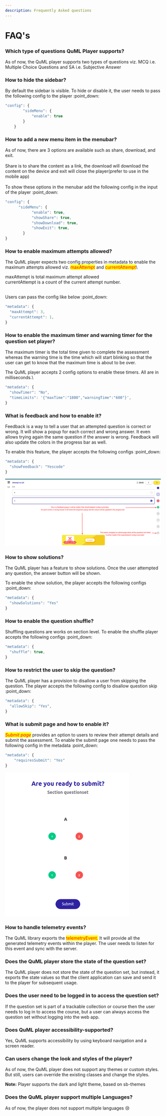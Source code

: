 ```yaml
---
description: Frequently Asked questions
---
```


# FAQ's

### Which type of questions QuML Player supports?

As of now, the QuML player supports two types of questions viz. MCQ i.e. Multiple Choice Questions and SA i.e. Subjective Answer

### How to hide the sidebar?

By default the sidebar is visible. To hide or disable it, the user needs to pass the following config to the player :point\_down:

```typescript
"config": {
        "sideMenu": {
            "enable": true
        }
    }
```

### How to add a new menu item in the menubar?

As of now, there are 3 options are available such as share, download, and exit.\
\
Share is to share the content as a link, the download will download the content on the device and exit will close the player(prefer to use in the mobile app)\
\
To show these options in the menubar add the following config in the input of the player :point\_down:

```typescript
"config": {
      "sideMenu": {
            "enable": true,
            "showShare": true,
            "showDownload": true,
            "showExit": true,
        }
}
```



### How to enable maximum attempts allowed?

The QuML player expects two config properties in metadata to enable the maximum attempts allowed viz. <mark style="color:red;">maxAttempt</mark> and <mark style="color:red;">currentAttempt</mark>\ <mark style="color:red;"></mark>

maxAttempt is total maximum attempt allowed\
currentAttempt is a count of the current attempt number.

\
Users can pass the config like below :point\_down:

```typescript
"metadata": {
  "maxAttempt": 3,
  "currentAttempt": 1,
}
```

### **How to enable the maximum timer and warning timer for the question set player?**

The maximum timer is the total time given to complete the assessment whereas the warning time is the time which will start blinking so that the user can get to know that the maximum time is about to be over.&#x20;

The QuML player accepts 2 config options to enable these timers. All are in milliseconds.\


```typescript
"metadata": {
  "showTimer": "No",
  "timeLimits": '{"maxTime":"1800","warningTime":"600"}',
}
```

### What is feedback and how to enable it?

Feedback is a way to tell a user that an attempted question is correct or wrong. It will show a popup for each correct and wrong answer. It even allows trying again the same question if the answer is wrong. Feedback will also update the colors in the progress bar as well.&#x20;

To enable this feature, the player accepts the following configs :point\_down:

```typescript
"metadata": {
  "showFeedback": "Yescode"
}
```

![Feedback popup](<../../../.gitbook/assets/feedback-popup (1).png>)

### How to show solutions?

The QuML player has a feature to show solutions. Once the user attempted any question, the answer button will be shown.&#x20;

To enable the show solution, the player accepts the following configs :point\_down:

```typescript
"metadata": {
  "showSolutions": "Yes"
}
```

### How to enable the question shuffle?

Shuffling questions are works on section level. To enable the shuffle player accepts the following configs :point\_down:

```typescript
"metadata": {
  "shuffle": true,
}
```

### How to restrict the user to skip the question?

The QuML player has a provision to disallow a user from skipping the question. The player accepts the following config to disallow question skip :point\_down:

```typescript
"metadata": {
  "allowSkip": "Yes",
}
```

###

### What is submit page and how to enable it?

_<mark style="color:red;">Submit page</mark>_ provides an option to users to review their attempt details and submit the assessment. To enable the submit page one needs to pass the following config in the metadata :point\_down:

```typescript
"metadata": {
    "requiresSubmit": "Yes"
}
```

![Submit page with feedback enabled](../../../.gitbook/assets/submit-page.png)

### How to handle telemetry events?

The QuML library exports the <mark style="color:red;">telemetryEvent.</mark> It will provide all the generated telemetry events within the player. The user needs to listen for this event and sync with the server.

### Does the QuML player store the state of the question set?

The QuML player does not store the state of the question set, but instead, it exports the state values so that the client application can save and send it to the player for subsequent usage.



### Does the user need to be logged in to access the question set?

If the question set is part of a trackable collection or course then the user needs to log in to access the course, but a user can always access the question set without logging into the web app.

### Does QuML player accessibility-supported?

Yes, QuML supports accessibility by using keyboard navigation and a screen reader.

### Can users change the look and styles of the player?

As of now, the QuML player does not support any themes or custom styles. But still, users can override the existing classes and change the styles.&#x20;

**Note:** Player supports the dark and light theme, based on sb-themes



### Does the QuML player support multiple Languages?

As of now, the player does not support multiple languages :cry:



